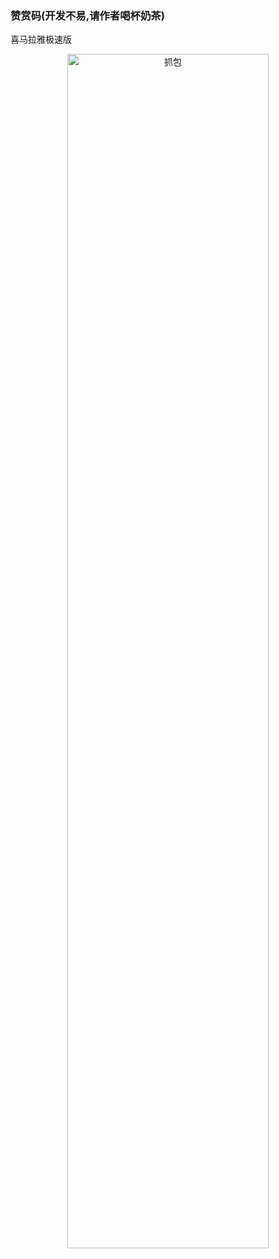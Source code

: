 ### 赞赏码(开发不易,请作者喝杯奶茶)
喜马拉雅极速版 
<p align="center">
  <img src="thanks.jpg" alt="抓包" width='80%' height='70%'/>
  
  
  
